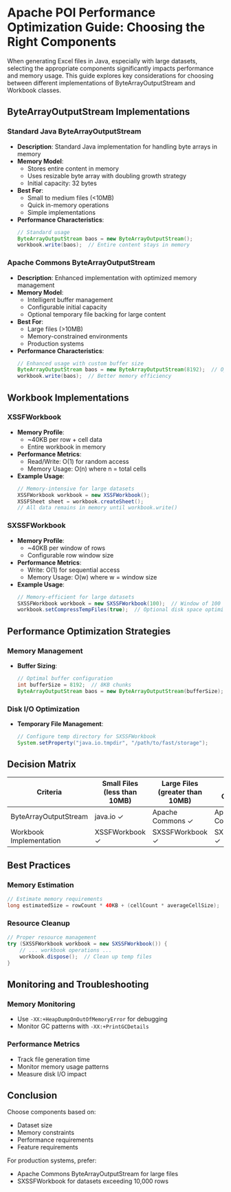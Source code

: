 # Apache POI Performance Optimization Guide: Choosing the Right Components

When generating Excel files in Java, especially with large datasets, selecting the appropriate components significantly impacts performance and memory usage. This guide explores key considerations for choosing between different implementations of ByteArrayOutputStream and Workbook classes.

## ByteArrayOutputStream Implementations

### Standard Java ByteArrayOutputStream
- **Description**: Standard Java implementation for handling byte arrays in memory
- **Memory Model**: 
  - Stores entire content in memory
  - Uses resizable byte array with doubling growth strategy
  - Initial capacity: 32 bytes
- **Best For**:
  - Small to medium files (&lt;10MB)
  - Quick in-memory operations
  - Simple implementations
- **Performance Characteristics**:
  ```java
  // Standard usage
  ByteArrayOutputStream baos = new ByteArrayOutputStream();
  workbook.write(baos);  // Entire content stays in memory
  ```

### Apache Commons ByteArrayOutputStream
- **Description**: Enhanced implementation with optimized memory management
- **Memory Model**:
  - Intelligent buffer management
  - Configurable initial capacity
  - Optional temporary file backing for large content
- **Best For**:
  - Large files (>10MB)
  - Memory-constrained environments
  - Production systems
- **Performance Characteristics**:
  ```java
  // Enhanced usage with custom buffer size
  ByteArrayOutputStream baos = new ByteArrayOutputStream(8192);  // Optimized buffer
  workbook.write(baos);  // Better memory efficiency
  ```

## Workbook Implementations

### XSSFWorkbook
- **Memory Profile**: 
  - ~40KB per row + cell data
  - Entire workbook in memory
- **Performance Metrics**:
  - Read/Write: O(1) for random access
  - Memory Usage: O(n) where n = total cells
- **Example Usage**:
  ```java
  // Memory-intensive for large datasets
  XSSFWorkbook workbook = new XSSFWorkbook();
  XSSFSheet sheet = workbook.createSheet();
  // All data remains in memory until workbook.write()
  ```

### SXSSFWorkbook
- **Memory Profile**:
  - ~40KB per window of rows
  - Configurable row window size
- **Performance Metrics**:
  - Write: O(1) for sequential access
  - Memory Usage: O(w) where w = window size
- **Example Usage**:
  ```java
  // Memory-efficient for large datasets
  SXSSFWorkbook workbook = new SXSSFWorkbook(100);  // Window of 100 rows
  workbook.setCompressTempFiles(true);  // Optional disk space optimization
  ```

## Performance Optimization Strategies

### Memory Management
- **Buffer Sizing**:
  ```java
  // Optimal buffer configuration
  int bufferSize = 8192;  // 8KB chunks
  ByteArrayOutputStream baos = new ByteArrayOutputStream(bufferSize);
  ```

### Disk I/O Optimization
- **Temporary File Management**:
  ```java
  // Configure temp directory for SXSSFWorkbook
  System.setProperty("java.io.tmpdir", "/path/to/fast/storage");
  ```

## Decision Matrix

| Criteria | Small Files (less than 10MB) | Large Files (greater than 10MB) | Memory Constrained | High Performance |
|----------|--------------------|--------------------|-------------------|------------------|
| ByteArrayOutputStream | java.io ✓ | Apache Commons ✓ | Apache Commons ✓ | java.io ✓ |
| Workbook Implementation | XSSFWorkbook ✓ | SXSSFWorkbook ✓ | SXSSFWorkbook ✓ | XSSFWorkbook ✓ |


## Best Practices

### Memory Estimation
```java
// Estimate memory requirements
long estimatedSize = rowCount * 40KB + (cellCount * averageCellSize);
```

### Resource Cleanup
```java
// Proper resource management
try (SXSSFWorkbook workbook = new SXSSFWorkbook()) {
    // ... workbook operations ...
    workbook.dispose();  // Clean up temp files
}
```

## Monitoring and Troubleshooting

### Memory Monitoring
- Use `-XX:+HeapDumpOnOutOfMemoryError` for debugging
- Monitor GC patterns with `-XX:+PrintGCDetails`

### Performance Metrics
- Track file generation time
- Monitor memory usage patterns
- Measure disk I/O impact

## Conclusion

Choose components based on:
- Dataset size
- Memory constraints
- Performance requirements
- Feature requirements

For production systems, prefer:
- Apache Commons ByteArrayOutputStream for large files
- SXSSFWorkbook for datasets exceeding 10,000 rows 